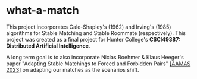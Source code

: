 # what-a-match
This project incorporates Gale-Shapley's (1962) and Irving's (1985) algorithms for Stable Matching and Stable Roommate (respectively). This project was created as a final project for Hunter College's **CSCI49387: Distributed Artificial Intelligence**. 

A long term goal is to also incorporate Niclas Boehmer & Klaus Heeger's paper "Adapting Stable Matchings to Forced and Forbidden Pairs" [[AAMAS 2023]](https://arxiv.org/abs/2204.10040) on adapting our matches as the scenarios shift. 
